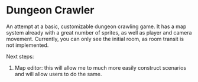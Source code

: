 # Dungeon Crawler

An attempt at a basic, customizable dungeon crawling game. It has a map system
already with a great number of sprites, as well as player and camera movement.
Currently, you can only see the initial room, as room transit is not implemented.

Next steps:
1. Map editor: this will allow me to much more easily construct scenarios and
   will allow users to do the same.
